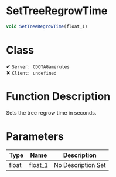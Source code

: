# SetTreeRegrowTime
```js	
void SetTreeRegrowTime(float_1)
```
# Class
✔ `Server: CDOTAGamerules`  
✖ `Client: undefined`  

# Function Description
Sets the tree regrow time in seconds.
# Parameters
Type|Name|Description
--|--|--
float|float_1|No Description Set
